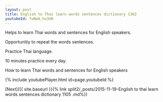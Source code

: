 ```yaml
---
layout: post
title: English to Thai learn words sentences dictionary 1362 
youtubeId: 7uNe6_hv3U0
---
```

 
 
Helps to learn Thai words and sentences for English speakers.

Opportunitiy to repeat the words sentences. 

Practice Thai language. 
 
10 minutes practice every day. 
 
How to learn Thai words and sentences for English speakers 
 
{% include youtubePlayer.html id=page.youtubeId %}
 
 
[Next]({{ site.baseurl }}{% link  split2/_posts/2015-11-19-English to thai learn words sentences dictionary 1105 .md%})
 
